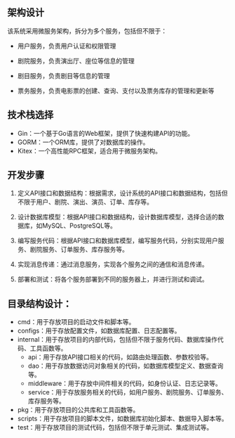 ## 架构设计
该系统采用微服务架构，拆分为多个服务，包括但不限于：

- 用户服务，负责用户认证和权限管理

- 剧院服务，负责演出厅、座位等信息的管理

- 剧目服务，负责剧目等信息的管理

- 票务服务，负责电影票的创建、查询、支付以及票务库存的管理和更新等


## 技术栈选择
- Gin：一个基于Go语言的Web框架，提供了快速构建API的功能。
- GORM：一个ORM库，提供了对数据库的操作。
- Kitex：一个高性能RPC框架，适合用于微服务架构。

## 开发步骤
1. 定义API接口和数据结构：根据需求，设计系统的API接口和数据结构，包括但不限于用户、剧院、演出、演员、订单、库存等。

2. 设计数据库模型：根据API接口和数据结构，设计数据库模型，选择合适的数据库，如MySQL、PostgreSQL等。

3. 编写服务代码：根据API接口和数据库模型，编写服务代码，分别实现用户服务、剧院服务、订单服务、库存服务等。

4. 实现消息传递：通过消息服务，实现各个服务之间的通信和消息传递。

5. 部署和测试：将各个服务部署到不同的服务器上，并进行测试和调试。

## 目录结构设计：

- cmd：用于存放项目的启动文件和脚本等。
- configs：用于存放配置文件，如数据库配置、日志配置等。
- internal：用于存放项目的内部代码，包括但不限于服务代码、数据库操作代码、工具函数等。
  - api：用于存放API接口相关的代码，如路由处理函数、参数校验等。
  - dao：用于存放数据访问对象相关的代码，如数据库模型定义、数据查询等。
  - middleware：用于存放中间件相关的代码，如身份认证、日志记录等。
  - service：用于存放服务相关的代码，如用户服务、剧院服务、订单服务、库存服务等。
- pkg：用于存放项目的公共库和工具函数等。
- scripts：用于存放项目的脚本文件，如数据库初始化脚本、数据导入脚本等。
- test：用于存放项目的测试代码，包括但不限于单元测试、集成测试等。
